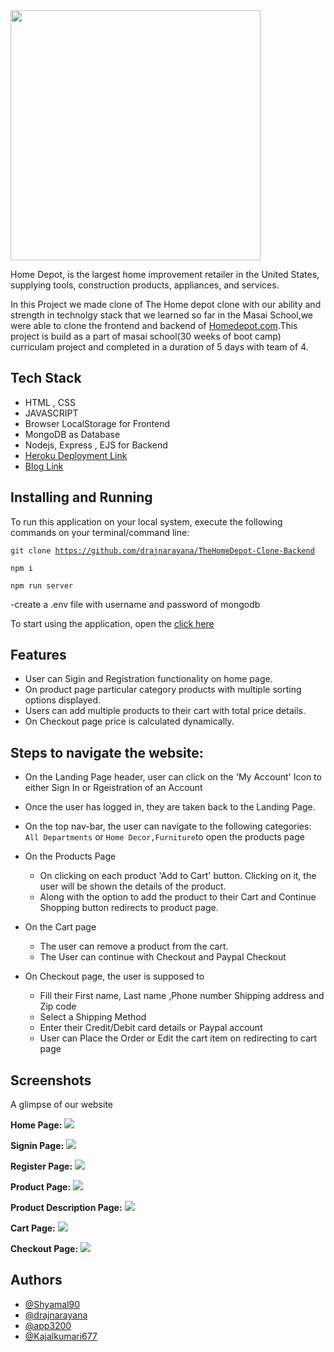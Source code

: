 <img height="400px" width="400px" src="Images/Logo.png">

Home Depot, is the largest home improvement retailer in the United States, supplying tools, construction products, appliances, and services.

In this Project we made clone of The Home depot clone with our ability and strength in technolgy stack that we learned so far in the Masai School,we were able to clone the
frontend and backend of [Homedepot.com](https://www.homedepot.com/).This project is build as a part of masai school(30 weeks of boot camp) curriculam project and completed in a duration of 5 days with team of 4.


## Tech Stack
<!-- <hr> -->
- HTML , CSS
- JAVASCRIPT
- Browser LocalStorage for Frontend
- MongoDB as Database
- Nodejs, Express , EJS for Backend
- [Heroku Deployment Link](https://thehomedepot.herokuapp.com/)
- [Blog Link](https://rajnarayana.hashnode.dev/the-home-depot-clone-with-backend)

## Installing and Running
<!-- <hr> -->
To run this application on your local system, execute the following commands on your terminal/command line:
  
  <code>git clone https://github.com/drajnarayana/TheHomeDepot-Clone-Backend</code>
  
  <code>npm i</code> 
  
  <code>npm run server</code> 
  
  -create a .env file with username and password of mongodb
  
  To start using the application, open the <a href="https://thehomedepot.herokuapp.com/" target="_blank">[click here](https://thehomedepot.herokuapp.com/)</a> 
  
  ## Features 
<!-- --- -->
- User can Sigin and Registration functionality on home page.
- On product page particular category products with multiple sorting options displayed.
- Users can add multiple products to their cart with total price details.
- On Checkout page price is calculated dynamically.

## Steps to navigate the website:
<!-- <hr> -->
- On the Landing Page header, user can click on the 'My Account' Icon to either Sign In or Rgeistration of an Account
- Once the user has logged in, they are taken back to the Landing Page.
- On the top nav-bar, the user can navigate to the following categories: `All Departments` or `Home Decor,Furniture`to open the products page

- On the Products Page 
  - On clicking on each product 'Add to Cart' button. Clicking on it, the user will be shown the details of the product.
  - Along with the option to add the product to their Cart and Continue Shopping button redirects to product page.

- On the Cart page
  - The user can remove a product from the cart.
  - The User can continue with Checkout and Paypal Checkout

- On Checkout page, the user is supposed to
  - Fill their First name, Last name ,Phone number Shipping address and Zip code
  - Select a Shipping Method
  - Enter their Credit/Debit card details or Paypal account
  - User can Place the Order or Edit the cart item on redirecting to cart page

## Screenshots
A glimpse of our website

**Home Page:**
<img src="Images/Landingpage.png">

**Signin Page:**
<img src="Images/sigin.png">

**Register Page:**
<img src="Images/register.png">

**Product Page:**
<img src="Images/product page.png">

**Product Description Page:**
<img src="Images/product description.png">

**Cart Page:**
<img src="Images/cartpage.png">

**Checkout Page:**
<img src="Images/checkout.png">

## Authors
- [@Shyamal90](https://github.com/Shyamal90)
- [@drajnarayana](https://github.com/drajnarayana)
- [@app3200](https://github.com/app3200)
- [@Kajalkumari677](https://github.com/Kajalkumari677)

